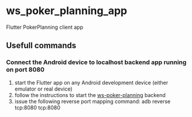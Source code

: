 # ws_poker_planning_app

Flutter PokerPlanning client app

## Usefull commands

### Connect the Android device to localhost backend app running on port 8080

1. start the Flutter app on any Android development device (either emulator or real device)
1. follow the instructions to start the [ws-poker-planning](https://github.com/amwebexpert/ws-poker-planning#full-poker-planning-client-app-and-server-on-localhost) backend
1. issue the following reverse port mapping command:
   adb reverse tcp:8080 tcp:8080
